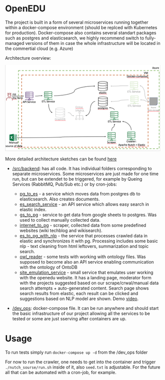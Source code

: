 # OpenEDU

The project is built in a form of several microservices running together within a docker-compose environment 
(should be replced with Kubernetes for production).
Docker-compose also contains several standart packages such as postgres and elasticsearch, we highly recommend switch to
fully-managed versions of them in case the whole infrastructure will be located in the commertial cloud (e.g. Azure)

Architecture overview:

![architecture](https://github.com/WomenPlusPlus/deploy-impact-22-openedu-b/blob/main/docs/backend/arc.png?raw=true)

More detailed architecture sketches can be found [here](https://docs.google.com/presentation/d/1CGnFI20MGYqmDS8LOK22kPZibg2cCyxN/edit?usp=sharing&ouid=116107646250723740329&rtpof=true&sd=true)


- [/src/backend](https://github.com/WomenPlusPlus/deploy-impact-22-openedu-b/tree/main/src/backend): has all code. 
It has individual folders corresponding to separate microservices. 
Some microservices are just made for one time run, but can be extendet to be triggered, 
for example by Queing Services (RabbitMQ, Pub/Sub etc.) or by cron-jobs:
	- [pg_to_es](https://github.com/WomenPlusPlus/deploy-impact-22-openedu-b/tree/main/src/backend/pg_to_es) - a service
	which moves data from postgres db to elasticsearch. Also creates documents.
	- [es_search_service](https://github.com/WomenPlusPlus/deploy-impact-22-openedu-b/tree/main/src/backend/es_search_service) - an
	API service which allows easy search in elastic index.
	- [gs_to_pg](https://github.com/WomenPlusPlus/deploy-impact-22-openedu-b/tree/main/src/backend/gs_to_pg) - service to get data
	from google sheets to postgres. Was used to collect manually collected data.
	- [internet_to_pg](https://github.com/WomenPlusPlus/deploy-impact-22-openedu-b/tree/main/src/backend/internet_to_pg) - scraper,
	collected data from some predefined websites (wiki techblog and wikisearch).
	- [es_to_pg_with_nlp](https://github.com/WomenPlusPlus/deploy-impact-22-openedu-b/tree/main/src/backend/es_to_pg_with_nlp) - the service that 
	processes crawled data in elastic and synchronizes it with pg. Processing includes some basic nlp - text cleaning from html leftovers,
	summarization and topic search.
	- [owl_reader](https://github.com/WomenPlusPlus/deploy-impact-22-openedu-b/tree/main/src/backend/owl_reader) - some tests with working with
	ontology files. Was supposed to become also an API service enabling communication with the ontology of OntoDB
	- [site_emulation_service](https://github.com/WomenPlusPlus/deploy-impact-22-openedu-b/tree/main/src/frontend/site_emulation_service) - 
	small service that emulates user working with the openedu website. It has a landing page, moderator form with the projects suggested
	based on our scrape/crwal/manual data search attempts + auto-generated content. Search page shows search results from elastic, each result can be
	clicked and suggestions based on NLP model are shown. Demo 
	[video](https://drive.google.com/file/d/1PjwT7DkbZNVkVdo_3Koq7fxBzcJfMGZH/view?usp=sharing).


- [/dev_ops](https://github.com/WomenPlusPlus/deploy-impact-22-openedu-b/tree/main/src/dev_ops): docker-compose file.
It can be run anywhere and should start the basic infrastructure of our project allowing all the services to be tested or some are just
sserving after containers are up.

# Usage

To run tests simply run `docker-compose up -d` from the /dev_ops folder

For now to run the crawler, one needs to get into the container and trigger `./nutch_sourse/run.sh` inside of it, also `seed.txt` is adjustable. For the future all that can be automated with a cron-job, for example.
